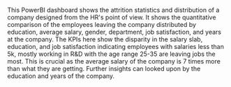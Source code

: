 This PowerBI dashboard shows the attrition statistics and distribution of a company designed from the HR's point of view.
It shows the quantitative comparison of the employees leaving the company distributed by education, average salary, gender, department, job satisfaction, and years at the company.
The KPIs here show the disparity in the salary slab, education, and job satisfaction indicating employees with salaries less than 5k, mostly working in R&D with the age range 25-35 are leaving jobs the most.
This is crucial as the average salary of the company is 7 times more than what they are getting.
Further insights can looked upon by the education and years of the company.
